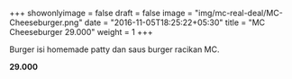 +++
showonlyimage = false
draft = false
image = "img/mc-real-deal/MC-Cheeseburger.png"
date = "2016-11-05T18:25:22+05:30"
title = "MC Cheeseburger 29.000"
weight = 1
+++

Burger isi homemade patty dan saus burger racikan MC.

**29.000**
